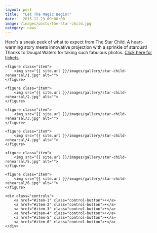 ```yaml
---
layout: post
title:  "Let The Magic Begin!"
date:   2015-12-23 09:00:00
image: /images/posts/the-star-child.jpg
category: news
---
```


Here's a sneak peek of what to expect from The Star Child. A heart-warming story meets innovative projection with a sprinkle of stardust! Thanks to Dougal Waters for taking such fabulous photos. [Click here for tickets](http://thepoly.savoysystems.co.uk/thepoly.dll/TSelectItems.waSelectItemsPrompt.TcsWebMenuItem_0.TcsWebTab_0.TcsProgramme_736411).

<section class="gallery autoplay items-6">
	<div id="item-1" class="control-operator"></div>
	<div id="item-2" class="control-operator"></div>
	<div id="item-3" class="control-operator"></div>
	<div id="item-4" class="control-operator"></div>
	<div id="item-5" class="control-operator"></div>
	<div id="item-6" class="control-operator"></div>

	<figure class="item">
		<img src="{{ site.url }}/images/gallery/star-child-rehearsal/1.jpg" alt="">
	</figure>

	<figure class="item">
		<img src="{{ site.url }}/images/gallery/star-child-rehearsal/2.jpg" alt="">
	</figure>

	<figure class="item">
		<img src="{{ site.url }}/images/gallery/star-child-rehearsal/3.jpg" alt="">
	</figure>

	<figure class="item">
		<img src="{{ site.url }}/images/gallery/star-child-rehearsal/4.jpg" alt="">
	</figure>

	<figure class="item">
		<img src="{{ site.url }}/images/gallery/star-child-rehearsal/5.jpg" alt="">
	</figure>

	<figure class="item">
		<img src="{{ site.url }}/images/gallery/star-child-rehearsal/6.jpg" alt="">
	</figure>

	<div class="controls">
		<a href="#item-1" class="control-button">•</a>
		<a href="#item-2" class="control-button">•</a>
		<a href="#item-3" class="control-button">•</a>
		<a href="#item-4" class="control-button">•</a>
		<a href="#item-5" class="control-button">•</a>
		<a href="#item-6" class="control-button">•</a>
	</div>
</section>
